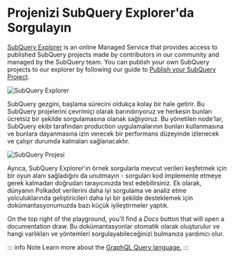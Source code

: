 # Projenizi SubQuery Explorer'da Sorgulayın

[SubQuery Explorer](https://explorer.subquery.network) is an online Managed Service that provides access to published SubQuery projects made by contributors in our community and managed by the SubQuery team. You can publish your own SubQuery projects to our explorer by following our guide to [Publish your SubQuery Project](../run_publish/publish.md).

![SubQuery Explorer](https://static.subquery.network/media/explorer/explorer-header.png)

SubQuery gezgini, başlama sürecini oldukça kolay bir hale getirir. Bu SubQuery projelerini çevrimiçi olarak barındırıyoruz ve herkesin bunları ücretsiz bir şekilde sorgulamasına olanak sağlıyoruz. Bu yönetilen node'lar, SubQuery ekibi tarafından production uygulamalarının bunları kullanmasına ve bunlara dayanmasına izin verecek bir performans düzeyinde izlenecek ve çalışır durumda kalmaları sağlanacaktır.

![SubQuery Projesi](https://static.subquery.network/media/explorer/explorer-project.png)

Ayrıca, SubQuery Explorer'ın örnek sorgularla mevcut verileri keşfetmek için bir oyun alanı sağladığını da unutmayın - sorguları kod implemente etmeye gerek kalmadan doğrudan tarayıcınızda test edebilirsiniz. Ek olarak, dünyanın Polkadot verilerini daha iyi sorgulama ve analiz etme yolculuklarında geliştiricileri daha iyi bir şekilde desteklemek için dokümantasyonumuzda bazı küçük iyileştirmeler yaptık.

On the top right of the playground, you'll find a _Docs_ button that will open a documentation draw. Bu dokümantasyonlar otomatik olarak oluşturulur ve hangi varlıkları ve yöntemleri sorgulayabileceğinizi bulmanıza yardımcı olur.

::: info Note Learn more about the [GraphQL Query language.](./graphql.md) :::
